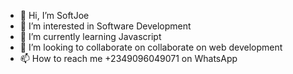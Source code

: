 - 👋 Hi, I’m SoftJoe
- 👀 I’m interested in Software Development
- 🌱 I’m currently learning Javascript
- 💞️ I’m looking to collaborate on collaborate on web development
- 📫 How to reach me +2349096049071 on WhatsApp

<!---
Joedeola/Joedeola is a ✨ special ✨ repository because its `README.md` (this file) appears on your GitHub profile.
You can click the Preview link to take a look at your changes.
--->
